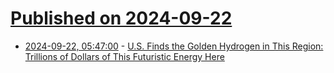 # [Published on 2024-09-22](index.md)

* [2024-09-22, 05:47:00](https://soylentnews.org/article.pl?sid=24/09/21/0811204&from=rss) - [U.S. Finds the Golden Hydrogen in This Region: Trillions of Dollars of This Futuristic Energy Here](https://soylentnews.org/article.pl?sid=24/09/21/0811204&from=rss)

